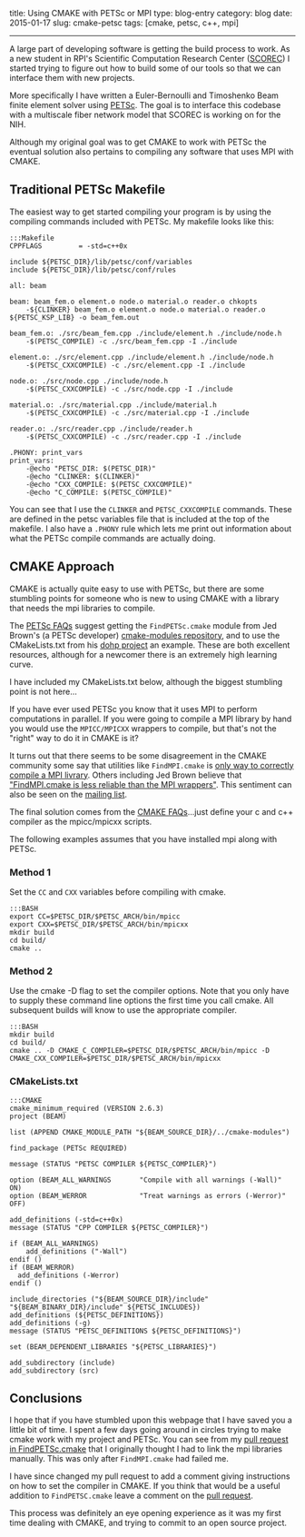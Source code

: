 title: Using CMAKE with PETSc or MPI
type: blog-entry
category: blog
date: 2015-01-17
slug: cmake-petsc
tags: [cmake, petsc, c++, mpi]

---

A large part of developing software is getting the build process to work. As a new student in RPI's Scientific Computation Research Center ([SCOREC](http://www.scorec.rpi.edu/)) I started trying to figure out how to build some of our tools so that we can interface them with new projects.

More specifically I have written a Euler-Bernoulli and Timoshenko Beam finite element solver using [PETSc](http://www.mcs.anl.gov/petsc/). The goal is to interface this codebase with a multiscale fiber network model that SCOREC is working on for the NIH.

Although my original goal was to get CMAKE to work with PETSc the eventual solution also pertains to compiling any software that uses MPI with CMAKE.

## Traditional PETSc Makefile
The easiest way to get started compiling your program is by using the compiling commands included with PETSc. My makefile looks like this:

    :::Makefile
    CPPFLAGS         = -std=c++0x
    
    include ${PETSC_DIR}/lib/petsc/conf/variables
    include ${PETSC_DIR}/lib/petsc/conf/rules
    
    all: beam
    
    beam: beam_fem.o element.o node.o material.o reader.o chkopts
    	-${CLINKER} beam_fem.o element.o node.o material.o reader.o ${PETSC_KSP_LIB} -o beam_fem.out 
    
    beam_fem.o: ./src/beam_fem.cpp ./include/element.h ./include/node.h
    	-$(PETSC_COMPILE) -c ./src/beam_fem.cpp -I ./include
    
    element.o: ./src/element.cpp ./include/element.h ./include/node.h
    	-$(PETSC_CXXCOMPILE) -c ./src/element.cpp -I ./include
    
    node.o: ./src/node.cpp ./include/node.h
    	-$(PETSC_CXXCOMPILE) -c ./src/node.cpp -I ./include
    
    material.o: ./src/material.cpp ./include/material.h
    	-$(PETSC_CXXCOMPILE) -c ./src/material.cpp -I ./include
    
    reader.o: ./src/reader.cpp ./include/reader.h
    	-$(PETSC_CXXCOMPILE) -c ./src/reader.cpp -I ./include
    
    .PHONY: print_vars
    print_vars:
    	-@echo "PETSC_DIR: $(PETSC_DIR)"
    	-@echo "CLINKER: $(CLINKER)"
    	-@echo "CXX_COMPILE: $(PETSC_CXXCOMPILE)"
    	-@echo "C_COMPILE: $(PETSC_COMPILE)"

You can see that I use the `CLINKER` and `PETSC_CXXCOMPILE` commands. These are defined in the petsc variables file that is included at the top of the makefile. I also have a `.PHONY` rule which lets me print out information about what the PETSc compile commands are actually doing.

## CMAKE Approach
CMAKE is actually quite easy to use with PETSc, but there are some stumbling points for someone who is new to using CMAKE with a library that needs the mpi libraries to compile.

The [PETSc FAQs](http://www.mcs.anl.gov/petsc/documentation/faq.html#cmake) suggest getting the `FindPETSc.cmake` module from Jed Brown's (a PETSc developer) [cmake-modules repository](https://github.com/jedbrown/cmake-modules/), and to use the CMakeLists.txt from his [dohp project](https://github.com/jedbrown/dohp) an example. These are both excellent resources, although for a newcomer there is an extremely high learning curve.

I have included my CMakeLists.txt below, although the biggest stumbling point is not here...

If you have ever used PETSc you know that it uses MPI to perform computations in parallel. If you were going to compile a MPI library by hand you would use the `MPICC/MPICXX` wrappers to compile, but that's not the "right" way to do it in CMAKE is it?

It turns out that there seems to be some disagreement in the CMAKE community some say that utilities like `FindMPI.cmake` is [only way to correctly compile a MPI livrary](https://cmake.org/pipermail/cmake/2011-June/045037.html). Others including Jed Brown believe that ["FindMPI.cmake is less reliable than the MPI wrappers"](https://github.com/jedbrown/cmake-modules/pull/12). This sentiment can also be seen on the [mailing list](https://cmake.org/pipermail/cmake/2010-May/037143.html).

The final solution comes from the [CMAKE FAQs](https://cmake.org/Wiki/CMake_FAQ#How_do_I_use_a_different_compiler.3F)...just define your c and c++ compiler as the mpicc/mpicxx scripts.

The following examples assumes that you have installed mpi along with PETSc.

### Method 1
Set the `CC` and `CXX` variables before compiling with cmake.

    :::BASH
    export CC=$PETSC_DIR/$PETSC_ARCH/bin/mpicc
    export CXX=$PETSC_DIR/$PETSC_ARCH/bin/mpicxx
    mkdir build
    cd build/
    cmake ..

### Method 2
Use the cmake -D flag to set the compiler options. Note that you only have to supply these command line options the first time you call cmake. All subsequent builds will know to use the appropriate compiler.

    :::BASH
    mkdir build
    cd build/
    cmake .. -D CMAKE_C_COMPILER=$PETSC_DIR/$PETSC_ARCH/bin/mpicc -D CMAKE_CXX_COMPILER=$PETSC_DIR/$PETSC_ARCH/bin/mpicxx

### CMakeLists.txt

    :::CMAKE
    cmake_minimum_required (VERSION 2.6.3)
    project (BEAM)
    
    list (APPEND CMAKE_MODULE_PATH "${BEAM_SOURCE_DIR}/../cmake-modules")
    
    find_package (PETSc REQUIRED)
    
    message (STATUS "PETSC COMPILER ${PETSC_COMPILER}")
    
    option (BEAM_ALL_WARNINGS       "Compile with all warnings (-Wall)"           ON)
    option (BEAM_WERROR             "Treat warnings as errors (-Werror)"          OFF)
    
    add_definitions (-std=c++0x)
    message (STATUS "CPP COMPILER ${PETSC_COMPILER}")
    
    if (BEAM_ALL_WARNINGS)
        add_definitions ("-Wall")
    endif ()
    if (BEAM_WERROR)
      add_definitions (-Werror)
    endif ()
    
    include_directories ("${BEAM_SOURCE_DIR}/include" "${BEAM_BINARY_DIR}/include" ${PETSC_INCLUDES})
    add_definitions (${PETSC_DEFINITIONS})
    add_definitions (-g)
    message (STATUS "PETSC_DEFINITIONS ${PETSC_DEFINITIONS}")
    
    set (BEAM_DEPENDENT_LIBRARIES "${PETSC_LIBRARIES}")
    
    add_subdirectory (include)
    add_subdirectory (src)

## Conclusions
I hope that if you have stumbled upon this webpage that I have saved you a little bit of time. I spent a few days going around in circles trying to make cmake work with my project and PETSc. You can see from my [pull request in FindPETSc.cmake](https://github.com/jedbrown/cmake-modules/pull/12) that I originally thought I had to link the mpi libraries manually. This was only after `FindMPI.cmake` had failed me.

I have since changed my pull request to add a comment giving instructions on how to set the compiler in CMAKE. If you think that would be a useful addition to `FindPETSC.cmake` leave a comment on the [pull request](https://github.com/jedbrown/cmake-modules/pull/12).

This process was definitely an eye opening experience as it was my first time dealing with CMAKE, and trying to commit to an open source project.

